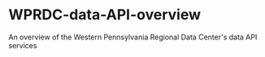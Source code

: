 # WPRDC-data-API-overview
An overview of the Western Pennsylvania Regional Data Center's data API services
